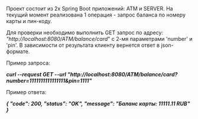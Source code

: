 Проект состоит из 2х Spring Boot приложений: ATM и SERVER.
На текущий момент реализована 1 операция - запрос баланса по номеру карты и пин-коду.

Для проверки необходимо выполнить GET запрос по адресу: _"http://localhost:8080/ATM/balance/card_" с 2-мя параметрами 'number' и 'pin'.
В зависимости от результата клиенту вернется ответ в json-формате.

Пример запроса: 

**_curl --request GET --url "http://localhost:8080/ATM/balance/card?number=1111111111111111&pin=1111"_**

Пример ответа:

**_{
  "code": 200,
  "status": "OK",
  "message": "Баланс карты: 11111.11 RUB"
}_**

